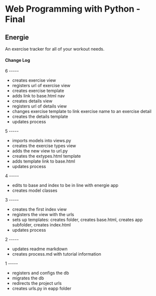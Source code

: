 # Web Programming with Python - Final

## Energie
An exercise tracker for all of your workout needs.

#### Change Log
6 -----
- creates exercise view
- registers url of exercise view
- creates exercise template
- adds link to base.html nav
- creates details view
- registers url of details view
- changes exercise template to link exercise name to an exercise detail
- creates the details template
- updates process

5 -----
- imports models into views.py
- creates the exercise types view
- adds the new view to url.py
- creates the extypes.html template
- adds template link to base.html
- updates process

4 -----
- edits to base and index to be in line with energie app
- creates model classes

3 -----
- creates the first index view
- registers the view with the urls
- sets up templates: creates folder, creates base.html, creates app subfolder, creates index.html
- updates process

2 -----
- updates readme markdown
- creates process.md with tutorial information

1 -----
- registers and configs the db
- migrates the db
- redirects the project urls
- creates urls.py in eapp folder
